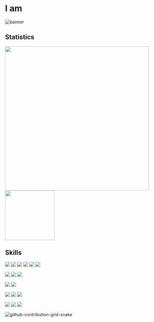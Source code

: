 # I am
![banner](https://user-images.githubusercontent.com/38757664/202683607-be6241ae-16d8-44b0-861f-fb3c75e0eeeb.jpg)

## Statistics
<a href="https://github.com/Tancred423">
  <img width="475em" src="https://github-readme-stats.vercel.app/api?username=Tancred423&show_icons=true&hide=stars" />
  <img height="163em" src="https://github-readme-stats.vercel.app/api/top-langs/?username=Tancred423&layout=compact&langs_count=10" />
</a>

## Skills

![](https://img.shields.io/badge/Code-JavaScript-informational?style=flat&logo=JavaScript&color=F7DF1E)
![](https://img.shields.io/badge/Code-TypeScript-informational?style=flat&logo=TypeScript&color=3178C6)
![](https://img.shields.io/badge/Code-Java-informational?style=flat&logo=Java&color=b07219)
![](https://img.shields.io/badge/Code-Kotlin-informational?style=flat&logo=Kotlin&color=A97BFF)
![](https://img.shields.io/badge/Code-PHP-informational?style=flat&logo=PHP&color=4F5D95)
![](https://img.shields.io/badge/Code-Python-informational?style=flat&logo=Python&color=3572A5)

![](https://img.shields.io/badge/Web-HTML5-informational?style=flat&logo=HTML5&color=E34F26)
![](https://img.shields.io/badge/Web-Markdown-informational?style=flat&logo=Markdown&color=000000)
![](https://img.shields.io/badge/Web-CSS3-informational?style=flat&logo=CSS3&color=1572B6)

![](https://img.shields.io/badge/Framework-Express-informational?style=flat&logo=Express&color=8d9297)
![](https://img.shields.io/badge/Framework-Symphony-informational?style=flat&logo=Symphony&color=0098ff)

![](https://img.shields.io/badge/Dependencies-Maven-informational?style=flat&logo=Maven&color=ba1f3c)
![](https://img.shields.io/badge/Dependencies-Gradle-informational?style=flat&logo=Gradle&color=012f38)
![](https://img.shields.io/badge/Dependencies-Composer-informational?style=flat&logo=Composer&color=4b4dba)

![](https://img.shields.io/badge/Tools-NPM-informational?style=flat&logo=NPM&color=CB3837)
![](https://img.shields.io/badge/Tools-Git-informational?style=flat&logo=Git&color=F05032)
![](https://img.shields.io/badge/Tools-GitHub-informational?style=flat&logo=GitHub&color=181717)

![github-contribution-grid-snake](https://user-images.githubusercontent.com/38757664/201935504-1236f11f-c389-4923-8237-162c70cf7ea7.svg)
